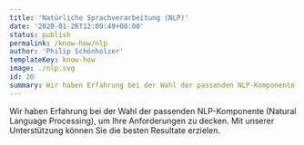 ```yaml
---
title: 'Natürliche Sprachverarbeitung (NLP)'
date: '2020-01-26T12:09:49+00:00'
status: publish
permalink: /know-how/nlp
author: 'Philip Schönholzer'
templateKey: know-how
image: ./nlp.svg
id: 20
summary: Wir haben Erfahrung bei der Wahl der passenden NLP-Komponente (Natural Language Processing), um Ihre Anforderungen zu decken. Mit unserer Unterstützung können Sie die besten Resultate erzielen.
---
```


Wir haben Erfahrung bei der Wahl der passenden NLP-Komponente (Natural Language Processing), um Ihre Anforderungen zu decken. Mit unserer Unterstützung können Sie die besten Resultate erzielen.
